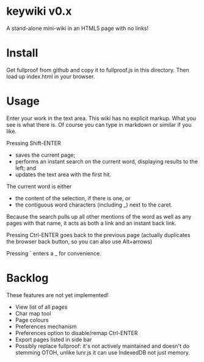 # keywiki v0.x

A stand-alone mini-wiki in an HTML5 page with no links!

Install
=======
Get fullproof from github and copy it to fullproof.js in this directory.
Then load up index.html in your browser.

Usage
=====

Enter your work in the text area.
This wiki has no explicit markup. What you see is what there is.
Of course you can type in markdown or similar if you like.

Pressing Shift-ENTER
- saves the current page;
- performs an instant search on the current word, displaying results to the left; and
- updates the text area with the first hit.

The current word is either
- the content of the selection, if there is one, or
- the contiguous word characters (including _) next to the caret.

Because the search pulls up all other mentions of the word as well as any pages with that name, it acts as both a link and an instant back link.

Pressing Ctrl-ENTER goes back to the previous page (actually duplicates the browser back button, so you can also use Alt+arrows)

Pressing ` enters a _ for convenience.

Backlog
=======

These features are not yet implemented!

- View list of all pages
- Char map tool
- Page colours
- Preferences mechanism
- Preferences option to disable/remap Ctrl-ENTER
- Export pages listed in side bar
- Possibly replace fullproof:
    it's not actively maintained and doesn't do stemming
    OTOH, unlike lunr.js it can use IndexedDB not just memory.

